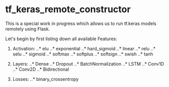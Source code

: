 # tf_keras_remote_constructor
This is a special work in progress which allows us to run tf.keras models remotely using Flask.

Let's begin by first listing down all available Features:

1. Activation:
..* elu
..* exponential
..* hard_sigmoid
..* linear
..* relu
..* selu
..* sigmoid
..* softmax
..* softplus
..* softsign
..* swish
..* tanh

2. Layers:
..* Dense
..* Dropout
..* BatchNormalization
..* LSTM
..* Conv1D
..* Conv2D
..* Bidirectional

3. Losses:
..* binary_crossentropy
